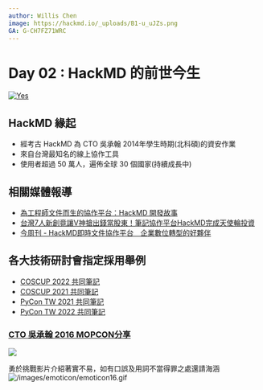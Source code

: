 ```yaml
---
author: Willis Chen
image: https://hackmd.io/_uploads/B1-u_uJZs.png
GA: G-CH7FZ71WRC
---
```


# Day 02 : HackMD 的前世今生

[![Yes](https://img.youtube.com/vi/eo3mgwIvasY/0.jpg)](https://www.youtube.com/watch?v=eo3mgwIvasY)

## HackMD 緣起
- 經考古 HackMD 為 CTO 吳承翰 2014年學生時期(北科碩)的資安作業
- 來自台灣最知名的線上協作工具
- 使用者超過 50 萬人，遍佈全球 30 個國家(持續成長中)


## 相關媒體報導

- [為工程師文件而生的協作平台：HackMD 開發故事](https://medium.com/starrocket/hackmd-product-story-1e332f83d343)
- [台灣7人新創竟讓V神搶出錢當股東！筆記協作平台HackMD完成天使輪投資](https://meet.bnext.com.tw/articles/view/48155?)
- [今周刊 \- HackMD即時文件協作平台　企業數位轉型的好夥伴](https://www.businesstoday.com.tw/article/category/183015/post/202101140038)


## 各大技術研討會指定採用舉例
- [COSCUP 2022 共同筆記](/@coscup/2022/)
- [COSCUP 2021 共同筆記](/@coscup/2021/)
- [PyCon TW 2021 共同筆記](/@pycontw/2021/%2F%40pycontw%2FBk3o9ROft)
- [PyCon TW 2022 共同筆記](/@pycontw/2022/)


### [CTO 吳承翰 2016 MOPCON分享](https://hackmd.io/@MaxWu/HackMD-MOPCON2016?type=view)
![](https://hackmd.io/_uploads/ByxIEvPTq.png)

勇於挑戰影片介紹著實不易，如有口誤及用詞不當得罪之處還請海涵
![/images/emoticon/emoticon16.gif](/images/emoticon/emoticon16.gif)